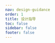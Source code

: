 ```yaml
---
nav: design-guidance
order: 1
title: 设计指导
toc: false
sidebar: false
footer: false
---
```


<DesignGuidancePage>
